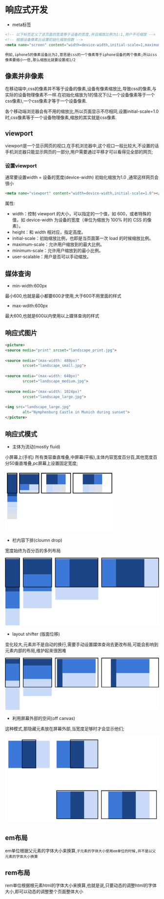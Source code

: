 # 响应式开发
  - meta标签
  ```html
  <!-- 以下标签定义了该页面的宽度等于设备的宽度,并且缩放比例为1:1,用户不可缩放 -->
  <!-- 根据设备像素比设置初始化缩放倍数 -->
  <meta name="screen" content="width=device-width,initial-scale=1,maximum-scale=1,user-scalable=no">

  ```
    例如,iphone5的像素设备比为2,意思是css的一个像素等于iphone设备的两个像素;所以css像素要缩小一倍,那么缩放比就要设置成1/2

## 像素并非像素
  在移动端中,css的像素并不等于设备的像素,设备有像素缩放比,导致css的像素,与实际的设备物理像素不一样.在初始化缩放为1的情况下(让一个设备像素等于一个css像素),一个css像素才等于一个设备像素.
  
  各个移动端浏览器会有不用的缩放比,所以页面显示不尽相同,设置initial-scale=1.0 时,css像素等于一个设备物理像素,缩放的其实就是css像素.

## viewport
  viewport是一个显示网页的视口,在手机浏览器中,这个视口一般比较大,不设置的话手机浏览器只能显示网页的一部分,用户需要通过平移才可以看得见全部的网页;

### 设置viewport
  通常要设置width = 设备的宽度(device-width) 初始化缩放为1.0 ,通常这样网页会很小
  ```html
  <meta name="viewport" content="width=device-width,initial-scale=1.0"></meta> 
  ```
  属性:
  - width：控制 viewport 的大小，可以指定的一个值，如 600，或者特殊的值，如 device-width 为设备的宽度（单位为缩放为 100% 时的 CSS 的像素）。
  - height：和 width 相对应，指定高度。
  - initial-scale：初始缩放比例，也即是当页面第一次 load 的时候缩放比例。
  - maximum-scale：允许用户缩放到的最大比例。
  - minimum-scale：允许用户缩放到的最小比例。
  - user-scalable：用户是否可以手动缩放。

## 媒体查询

  - min-width:600px

  最小600,也就是最小都要600才使用,大于600不用里面的样式

  - max-wdith:600px

  最大600,也就是600以内使用以上媒体查询的样式

## 响应式图片

  ```html
  <picture>
  <source media="print" srcset="landscape_print.jpg">

  <source media="(max-width: 480px)"
          srcset="landscape_small.jpg">

  <source media="(max-width: 640px)"
          srcset="landscape_medium.jpg">

  <source media="(max-width: 1024px)"
          srcset="landscape_large.jpg">

  <img src="landscape_large.jpg"
          alt="Nymphenburg Castle in Munich during sunset">
</picture>
  ```

## 响应式模式

  - 主体为流动(mostly fluid)

  小屏幕上(手机) 所有类容垂直堆叠,中屏幕(平板),主体内容宽度百分百,其他宽度百分50垂直堆叠,pc屏幕上设置固定宽度;

  <img src="./img/mostly-fluid.svg" />

  - 栏内容下排(cloumn drop)

  宽度始终为百分百的多列布局

  <img src="./img/column-drop.svg" />

  - layout shifter (版面位移)

  变化较大,元素并不是自动的换行,需要手动设置媒体查询去更改布局,可能会影响到元素内部的布局,维护起来很困难

  <img src="./img/layout-shifter.svg" />
  
  - 利用屏幕外部的空间(off canvas)

  这种模式,那隐藏元素放在屏幕外部,当宽度足够时才会显示他们;

  <img src="./img/off-canvas.svg" />


## em布局 
  em单位根据父元素的字体大小来换算,`子元素的字体大小使用em单位的时候,并不是以父元素的字体大小换算`
## rem布局
  rem单位根据根元素html的字体大小来换算,也就是说,只要动态的调整html的字体大小,即可以动态的调整整个页面整体大小


